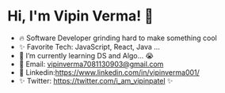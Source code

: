 # Hi, I'm Vipin Verma! 👋
* 🔥 Software Developer grinding hard to make something cool
* ✨ Favorite Tech: JavaScript, React, Java ...
* 📓 I’m currently learning DS and Algo... 😭
* 📧 Email: vipinverma7081130903@gmail.com
* 💼 Linkedin:https://www.linkedin.com/in/vipinverma001/
* ✨ Twitter: https://twitter.com/i_am_vipinpatel ✨
